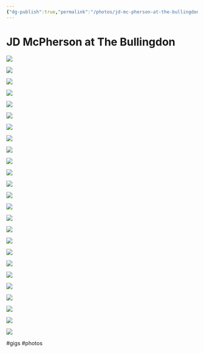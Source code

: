 ```yaml
---
{"dg-publish":true,"permalink":"/photos/jd-mc-pherson-at-the-bullingdon/","title":"JD McPherson at The Bullingdon","noteIcon":""}
---
```



# JD McPherson at The Bullingdon

![](https://i.imgur.com/rUITEKi.jpeg)

![](https://i.imgur.com/fiaJciO.jpeg)

![](https://i.imgur.com/uppenlf.jpeg)

![](https://i.imgur.com/hcJtQEJ.jpeg)

![](https://i.imgur.com/P35904N.jpeg)

![](https://i.imgur.com/F3Ejefe.jpeg)

![](https://i.imgur.com/cJyiG7T.jpeg)

![](https://i.imgur.com/mqNu1XY.jpeg)

![](https://i.imgur.com/G4vy3WW.jpeg)

![](https://i.imgur.com/QeUQu0S.jpeg)

![](https://i.imgur.com/AmZ54vs.jpeg)

![](https://i.imgur.com/8K8kUMF.jpeg)

![](https://i.imgur.com/m9h2lMa.jpeg)

![](https://i.imgur.com/4fSylFX.jpeg)

![](https://i.imgur.com/cRNZjE4.jpeg)

![](https://i.imgur.com/StFkUPz.jpeg)

![](https://i.imgur.com/v8LWF8q.jpeg)

![](https://i.imgur.com/QRH47tV.jpeg)

![](https://i.imgur.com/ruKnowM.jpeg)

![](https://i.imgur.com/jU6YtSk.jpeg)

![](https://i.imgur.com/tW3DLKz.jpeg)

![](https://i.imgur.com/7E2E0Dg.jpeg)

![](https://i.imgur.com/0vH9dYD.jpeg)

![](https://i.imgur.com/8HT6b2f.jpeg)

![](https://i.imgur.com/4h8QqJ0.jpeg)

#gigs #photos 
